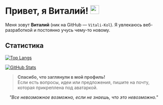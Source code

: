 


# Привет, я Виталий! <img src="https://media.giphy.com/media/hvRJCLFzcasrR4ia7z/giphy.gif" width="28">

Меня зовут **Виталий** (ник на GitHub — `Vitali-Kol`). Я увлекаюсь веб-разработкой и постоянно учусь чему-то новому.  


## Статистика

<!-- Самые используемые языки -->
[![Top Langs](https://github-readme-stats.vercel.app/api/top-langs/?username=Vitali-Kol&layout=compact&theme=radical)](https://github.com/anuraghazra/github-readme-stats)

<!-- Общая статистика GitHub -->
[![GitHub Stats](https://github-readme-stats.vercel.app/api?username=Vitali-Kol&show_icons=true&theme=radical)](https://github.com/anuraghazra/github-readme-stats)



> **Спасибо, что заглянули в мой профиль!**  
> Если есть вопросы, идеи или предложения, пишите на почту, которая прикреплена под аватаркой.


<p align="center">
  <i>"Все невозможное возможно, если не знаешь, что это невозможно."</i>
</p>
